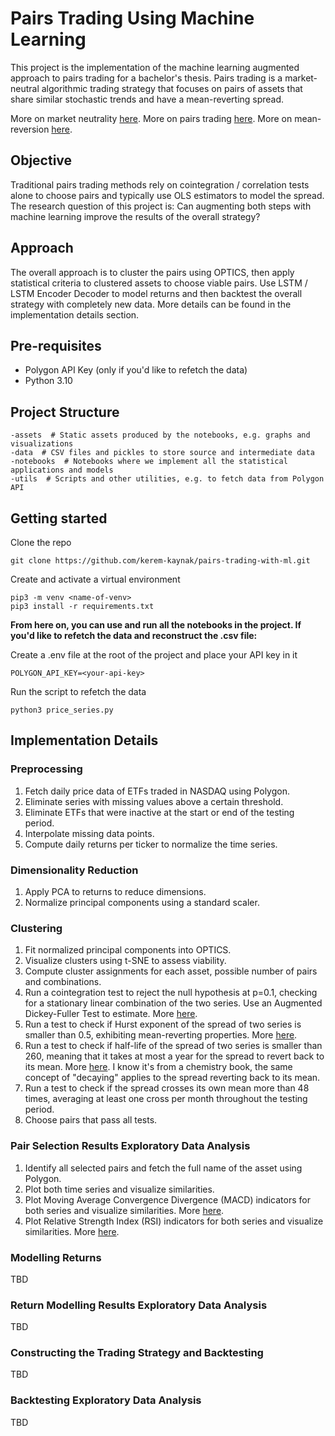 # Pairs Trading Using Machine Learning

This project is the implementation of the machine learning augmented approach to pairs trading for a bachelor's thesis. Pairs trading is a market-neutral algorithmic trading strategy that focuses on pairs of assets that share similar stochastic trends and have a mean-reverting spread.

More on market neutrality [here](https://www.investopedia.com/terms/m/marketneutral.asp).
More on pairs trading [here](https://www.investopedia.com/terms/p/pairstrade.asp).
More on mean-reversion [here](https://www.investopedia.com/terms/m/meanreversion.asp).

## Objective

Traditional pairs trading methods rely on cointegration / correlation tests alone to choose pairs and typically use OLS estimators to model the spread. The research question of this project is: Can augmenting both steps with machine learning improve the results of the overall strategy?

## Approach

The overall approach is to cluster the pairs using OPTICS, then apply statistical criteria to clustered assets to choose viable pairs. Use LSTM / LSTM Encoder Decoder to model returns and then backtest the overall strategy with completely new data. More details can be found in the implementation details section.

## Pre-requisites

- Polygon API Key (only if you'd like to refetch the data)
- Python 3.10

## Project Structure
```
-assets  # Static assets produced by the notebooks, e.g. graphs and visualizations
-data  # CSV files and pickles to store source and intermediate data
-notebooks  # Notebooks where we implement all the statistical applications and models
-utils  # Scripts and other utilities, e.g. to fetch data from Polygon API
```

## Getting started

Clone the repo
```
git clone https://github.com/kerem-kaynak/pairs-trading-with-ml.git
```

Create and activate a virtual environment
```
pip3 -m venv <name-of-venv>
pip3 install -r requirements.txt
```

**From here on, you can use and run all the notebooks in the project. If you'd like to refetch the data and reconstruct the .csv file:**


Create a .env file at the root of the project and place your API key in it
```
POLYGON_API_KEY=<your-api-key>
```

Run the script to refetch the data
```
python3 price_series.py
```

## Implementation Details

### Preprocessing

1. Fetch daily price data of ETFs traded in NASDAQ using Polygon.
2. Eliminate series with missing values above a certain threshold.
3. Eliminate ETFs that were inactive at the start or end of the testing period.
4. Interpolate missing data points.
5. Compute daily returns per ticker to normalize the time series.

### Dimensionality Reduction

1. Apply PCA to returns to reduce dimensions.
2. Normalize principal components using a standard scaler.

### Clustering

1. Fit normalized principal components into OPTICS.
2. Visualize clusters using t-SNE to assess viability.
3. Compute cluster assignments for each asset, possible number of pairs and combinations.
4. Run a cointegration test to reject the null hypothesis at p=0.1, checking for a stationary linear combination of the two series. Use an Augmented Dickey-Fuller Test to estimate. More [here](https://corporatefinanceinstitute.com/resources/data-science/cointegration/).
5. Run a test to check if Hurst exponent of the spread of two series is smaller than 0.5, exhibiting mean-reverting properties. More [here](https://en.wikipedia.org/wiki/Hurst_exponent).
6. Run a test to check if half-life of the spread of two series is smaller than 260, meaning that it takes at most a year for the spread to revert back to its mean. More [here](https://chem.libretexts.org/Bookshelves/Physical_and_Theoretical_Chemistry_Textbook_Maps/Supplemental_Modules_(Physical_and_Theoretical_Chemistry)/Nuclear_Chemistry/Nuclear_Kinetics/Half-Lives_and_Radioactive_Decay_Kinetics). I know it's from a chemistry book, the same concept of "decaying" applies to the spread reverting back to its mean.
7. Run a test to check if the spread crosses its own mean more than 48 times, averaging at least one cross per month throughout the testing period.
8. Choose pairs that pass all tests.

### Pair Selection Results Exploratory Data Analysis

1. Identify all selected pairs and fetch the full name of the asset using Polygon.
2. Plot both time series and visualize similarities.
3. Plot Moving Average Convergence Divergence (MACD) indicators for both series and visualize similarities. More [here](https://www.investopedia.com/terms/m/macd.asp).
4. Plot Relative Strength Index (RSI) indicators for both series and visualize similarities. More [here](https://www.investopedia.com/terms/r/rsi.asp).

### Modelling Returns
TBD

### Return Modelling Results Exploratory Data Analysis
TBD

### Constructing the Trading Strategy and Backtesting
TBD

### Backtesting Exploratory Data Analysis
TBD